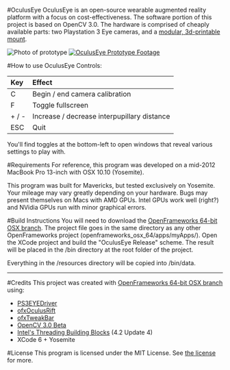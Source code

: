 #OculusEye
OculusEye is an open-source wearable augmented reality platform with a focus on cost-effectiveness. The software portion of this project is based on OpenCV 3.0. The hardware is comprised of cheaply available parts: two Playstation 3 Eye cameras, and a [modular, 3d-printable mount](/etc/models).

![Photo of prototype](http://i.imgur.com/MxHzK2b.jpg)
[![OculusEye Prototype Footage](http://img.youtube.com/vi/RTLH47_6cyU/0.jpg)](http://www.youtube.com/watch?v=RTLH47_6cyU)

#How to use OculusEye
Controls:

| Key    |  Effect                                      |
|:------ |:-------------------------------------------- |
| C      |  Begin / end camera calibration              |
| F      |  Toggle fullscreen                           |
| + / -  |  Increase / decrease interpupillary distance |
| ESC    |  Quit                                        |

You'll find toggles at the bottom-left to open windows that reveal various settings to play with.

#Requirements
For reference, this program was developed on a mid-2012 MacBook Pro 13-inch with OSX 10.10 (Yosemite).


This program was built for Mavericks, but tested exclusively on Yosemite. Your mileage may vary greatly depending on your hardware. Bugs may present themselves on Macs with AMD GPUs. Intel GPUs work well (right?) and NVidia GPUs run with minor graphical errors.

#Build Instructions
You will need to download the [OpenFrameworks 64-bit OSX branch](https://github.com/NickHardeman/openframeworks_osx_64). The project file goes in the same directory as any other OpenFrameworks project (openframeworks_osx_64/apps/myApps/). Open the XCode project and build the "OculusEye Release" scheme. The result will be placed in the /bin directory at the root folder of the project.

Everything in the /resources directory will be copied into /bin/data.

___

#Credits
This project was created with [OpenFrameworks 64-bit OSX branch](https://github.com/NickHardeman/openframeworks_osx_64) using:
- [PS3EYEDriver](https://github.com/inspirit/PS3EYEDriver)
- [ofxOculusRift](https://github.com/andreasmuller/ofxOculusRift)
- [ofxTweakBar](https://github.com/roxlu/ofxTweakbar)
- [OpenCV 3.0 Beta](http://opencv.org/)
- [Intel's Threading Building Blocks](https://www.threadingbuildingblocks.org/) (4.2 Update 4)
- XCode 6 + Yosemite

#License
This program is licensed under the MIT License. See [the license](LICENSE.txt) for more.